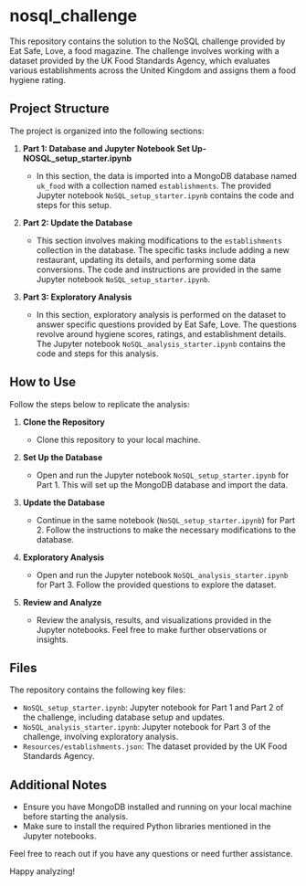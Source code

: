 # nosql_challenge


This repository contains the solution to the NoSQL challenge provided by Eat Safe, Love, a food magazine. The challenge involves working with a dataset provided by the UK Food Standards Agency, which evaluates various establishments across the United Kingdom and assigns them a food hygiene rating.

## Project Structure

The project is organized into the following sections:

1. **Part 1: Database and Jupyter Notebook Set Up- NOSQL_setup_starter.ipynb**
   - In this section, the data is imported into a MongoDB database named `uk_food` with a collection named `establishments`. The provided Jupyter notebook `NoSQL_setup_starter.ipynb` contains the code and steps for this setup.

2. **Part 2: Update the Database**
   - This section involves making modifications to the `establishments` collection in the database. The specific tasks include adding a new restaurant, updating its details, and performing some data conversions. The code and instructions are provided in the same Jupyter notebook `NoSQL_setup_starter.ipynb`.

3. **Part 3: Exploratory Analysis**
   - In this section, exploratory analysis is performed on the dataset to answer specific questions provided by Eat Safe, Love. The questions revolve around hygiene scores, ratings, and establishment details. The Jupyter notebook `NoSQL_analysis_starter.ipynb` contains the code and steps for this analysis.

## How to Use

Follow the steps below to replicate the analysis:

1. **Clone the Repository**
   - Clone this repository to your local machine.

2. **Set Up the Database**
   - Open and run the Jupyter notebook `NoSQL_setup_starter.ipynb` for Part 1. This will set up the MongoDB database and import the data.

3. **Update the Database**
   - Continue in the same notebook (`NoSQL_setup_starter.ipynb`) for Part 2. Follow the instructions to make the necessary modifications to the database.

4. **Exploratory Analysis**
   - Open and run the Jupyter notebook `NoSQL_analysis_starter.ipynb` for Part 3. Follow the provided questions to explore the dataset.

5. **Review and Analyze**
   - Review the analysis, results, and visualizations provided in the Jupyter notebooks. Feel free to make further observations or insights.

## Files

The repository contains the following key files:

- `NoSQL_setup_starter.ipynb`: Jupyter notebook for Part 1 and Part 2 of the challenge, including database setup and updates.
- `NoSQL_analysis_starter.ipynb`: Jupyter notebook for Part 3 of the challenge, involving exploratory analysis.
- `Resources/establishments.json`: The dataset provided by the UK Food Standards Agency.

## Additional Notes

- Ensure you have MongoDB installed and running on your local machine before starting the analysis.
- Make sure to install the required Python libraries mentioned in the Jupyter notebooks.

Feel free to reach out if you have any questions or need further assistance.

Happy analyzing!
